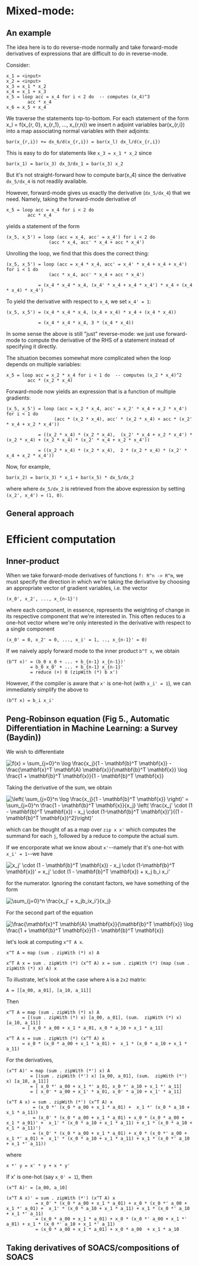 # Mixed-mode:

## An example

The idea here is to do reverse-mode normally and take forward-mode
derivatives of expressions that are difficult to do in reverse-mode.

Consider:

    x_1 = <input>
    x_2 = <input>
    x_3 = x_1 * x_2
    x_4 = x_1 + x_3
    x_5 = loop acc = x_4 for i < 2 do  -- computes (x_4)^3
            acc * x_4
    x_6 = x_5 + x_4

We traverse the statements top-to-bottom. For each statement of the
form x_l = f(x_{r, 0}, x_{r_1}, ..., x_{r,n}) we insert n adjoint
variables bar(x_{r,i}) into a map associating normal variables with
their adjoints:

    bar(x_{r,i}) += dx_6/d(x_{r,i}) = bar(x_l) dx_l/d(x_{r,i})

This is easy to do for statements like `x_3 = x_1 * x_2` since

    bar(x_1) = bar(x_3) dx_3/dx_1 = bar(x_3) x_2

But it's not straight-forward how to compute bar(x_4) since the
derivative `dx_5/dx_4` is not readily available.

However, forward-mode gives us exactly the derivative (`dx_5/dx_4`)
that we need. Namely, taking the forward-mode derivative of

    x_5 = loop acc = x_4 for i < 2 do
            acc * x_4

yields a statement of the form

    (x_5, x_5') = loop (acc = x_4, acc' = x_4') for i < 2 do
                    (acc * x_4, acc' * x_4 + acc * x_4')

Unrolling the loop, we find that this does the correct thing:

    (x_5, x_5') = loop (acc = x_4 * x_4, acc' = x_4' * x_4 + x_4 + x_4') for i < 1 do
                    (acc * x_4, acc' * x_4 + acc * x_4')

                = (x_4 * x_4 * x_4, (x_4' * x_4 + x_4 * x_4') * x_4 + (x_4 * x_4) * x_4')

To yield the derivative with respect to `x_4`, we set `x_4' = 1`:

    (x_5, x_5') = (x_4 * x_4 * x_4, (x_4 + x_4) * x_4 + (x_4 * x_4))

                = (x_4 * x_4 * x_4, 3 * (x_4 * x_4))

In some sense the above is still "just" reverse-mode: we just use forward-mode to compute the
derivative of the RHS of a statement instead of specifying it directly.

The situation becomes somewhat more complicated when the loop depends on multiple variables:

    x_5 = loop acc = x_2 * x_4 for i < 1 do  -- computes (x_2 * x_4)^2
            acc * (x_2 * x_4)

Forward-mode now yields an expression that is a function of multiple gradients:

    (x_5, x_5') = loop (acc = x_2 * x_4, acc' = x_2' * x_4 + x_2 * x_4') for i < 1 do
                      (acc * (x_2 * x_4), acc' * (x_2 * x_4) + acc * (x_2' * x_4 + x_2 * x_4'))

                = ((x_2 * x_4) * (x_2 * x_4),  (x_2' * x_4 + x_2 * x_4') * (x_2 * x_4) + (x_2 * x_4) * (x_2' * x_4 + x_2 * x_4'))

                = ((x_2 * x_4) * (x_2 * x_4),  2 * (x_2 * x_4) * (x_2' * x_4 + x_2 * x_4'))

Now, for example,

    bar(x_2) = bar(x_3) * x_1 + bar(x_5) * dx_5/dx_2

where where `dx_5/dx_2` is retrieved from the above expression by setting `(x_2', x_4') = (1, 0)`.

## General approach

# Efficient computation

## Inner-product

When we take forward-mode derivatives of functions `f: R^n -> R^m`, we
must specify the direction in which we're taking the derivative by
choosing an appropriate vector of gradient variables, i.e. the vector

    (x_0', x_2', ..., x_{n-1}')

where each component, in essence, represents the weighting of change
in its respective component that we're interested in. This often
reduces to a one-hot vector where we're only interested in the
derivative with respect to a single component

    (x_0' = 0, x_2' = 0, ..., x_i' = 1, .., x_{n-1}' = 0)

If we naively apply forward mode to the inner product `b^T x`, we obtain

    (b^T x)' = (b_0 x_0 + ... + b_{n-1} x_{n-1})'
	         = b_0 x_0' + ... + b_{n-1} x_{n-1}'
			 = reduce (+) 0 (zipWith (*) b x')
		 
However, if the compiler is aware that `x'` is one-hot (with `x_i' = 1`), we can immediately simplify
the above to
 
    (b^T x) = b_i x_i'
	
## Peng-Robinson equation (Fig 5., Automatic Differentiation in Machine Learning: a Survey (Baydin))

We wish to differentiate

![f(x) = \sum_{j=0}^n \log \frac{x_j}{1 - \mathbf{b}^T \mathbf{x}} - \frac{\mathbf{x}^T \mathbf{A} \mathbf{x}}{\mathbf{b}^T \mathbf{x}} \log \frac{1  + \mathbf{b}^T \mathbf{x}}{1 - \mathbf{b}^T \mathbf{x}}](https://render.githubusercontent.com/render/math?math=f(x)%20%3D%20%5Csum_%7Bj%3D0%7D%5En%20%5Clog%20%5Cfrac%7Bx_j%7D%7B1%20-%20%5Cmathbf%7Bb%7D%5ET%20%5Cmathbf%7Bx%7D%7D%20-%20%5Cfrac%7B%5Cmathbf%7Bx%7D%5ET%20%5Cmathbf%7BA%7D%20%5Cmathbf%7Bx%7D%7D%7B%5Cmathbf%7Bb%7D%5ET%20%5Cmathbf%7Bx%7D%7D%20%5Clog%20%5Cfrac%7B1%20%20%2B%20%5Cmathbf%7Bb%7D%5ET%20%5Cmathbf%7Bx%7D%7D%7B1%20-%20%5Cmathbf%7Bb%7D%5ET%20%5Cmathbf%7Bx%7D%7D)

Taking the derivative of the sum, we obtain

![\left( \sum_{j=0}^n \log \frac{x_j}{1 - \mathbf{b}^T \mathbf{x}} \right)' = \sum_{j=0}^n \frac{1 - \mathbf{b}^T \mathbf{x}}{x_j} \left( \frac{x_j' \cdot  (1 - \mathbf{b}^T \mathbf{x}) - x_j \cdot (1-\mathbf{b}^T \mathbf{x})'}{(1 - \mathbf{b}^T \mathbf{x})^2}\right)'](https://render.githubusercontent.com/render/math?math=%5Cleft(%20%5Csum_%7Bj%3D0%7D%5En%20%5Clog%20%5Cfrac%7Bx_j%7D%7B1%20-%20%5Cmathbf%7Bb%7D%5ET%20%5Cmathbf%7Bx%7D%7D%20%5Cright)'%20%3D%20%5Csum_%7Bj%3D0%7D%5En%20%5Cfrac%7B1%20-%20%5Cmathbf%7Bb%7D%5ET%20%5Cmathbf%7Bx%7D%7D%7Bx_j%7D%20%5Cleft(%20%5Cfrac%7Bx_j'%20%5Ccdot%20%20(1%20-%20%5Cmathbf%7Bb%7D%5ET%20%5Cmathbf%7Bx%7D)%20-%20x_j%20%5Ccdot%20(1-%5Cmathbf%7Bb%7D%5ET%20%5Cmathbf%7Bx%7D)'%7D%7B(1%20-%20%5Cmathbf%7Bb%7D%5ET%20%5Cmathbf%7Bx%7D)%5E2%7D%5Cright)')

which can be thought of as a map over `zip x x'` which computes the summand for each `j`, followed by a reduce to compute the actual sum.

If we encorporate what we know about `x'`--namely that it's one-hot with `x_i' = 1`--we have

![x_j' \cdot  (1 - \mathbf{b}^T \mathbf{x}) - x_j \cdot (1-\mathbf{b}^T \mathbf{x})' = x_j' \cdot (1 - \mathbf{b}^T \mathbf{x}) + x_j b_i x_i'](https://render.githubusercontent.com/render/math?math=x_j'%20%5Ccdot%20%20(1%20-%20%5Cmathbf%7Bb%7D%5ET%20%5Cmathbf%7Bx%7D)%20-%20x_j%20%5Ccdot%20(1-%5Cmathbf%7Bb%7D%5ET%20%5Cmathbf%7Bx%7D)'%20%3D%20x_j'%20%5Ccdot%20(1%20-%20%5Cmathbf%7Bb%7D%5ET%20%5Cmathbf%7Bx%7D)%20%2B%20x_j%20b_i%20x_i')

for the numerator. Ignoring the constant factors, we have something of the form

![\sum_{j=0}^n \frac{x_j' + x_jb_ix_i'}{x_j}](https://render.githubusercontent.com/render/math?math=%5Csum_%7Bj%3D0%7D%5En%20%5Cfrac%7Bx_j'%20%2B%20x_jb_ix_i'%7D%7Bx_j%7D)


For the second part of the equation

![\frac{\mathbf{x}^T \mathbf{A} \mathbf{x}}{\mathbf{b}^T \mathbf{x}} \log \frac{1  + \mathbf{b}^T \mathbf{x}}{1 - \mathbf{b}^T \mathbf{x}}](https://render.githubusercontent.com/render/math?math=%20%5Cfrac%7B%5Cmathbf%7Bx%7D%5ET%20%5Cmathbf%7BA%7D%20%5Cmathbf%7Bx%7D%7D%7B%5Cmathbf%7Bb%7D%5ET%20%5Cmathbf%7Bx%7D%7D%20%5Clog%20%5Cfrac%7B1%20%20%2B%20%5Cmathbf%7Bb%7D%5ET%20%5Cmathbf%7Bx%7D%7D%7B1%20-%20%5Cmathbf%7Bb%7D%5ET%20%5Cmathbf%7Bx%7D%7D)

let's look at computing `x^T A x`.

    x^T A = map (sum . zipWith (*) x) A
	
	x^T A x = sum . zipWith (*) (x^T A) x = sum . zipWith (*) (map (sum . zipWith (*) x) A) x
	
To illustrate, let's look at the case where `A` is a `2x2` matrix:

    A = [[a_00, a_01], [a_10, a_11]]
	
Then

    x^T A = map (sum . zipWith (*) x) A 
	      = [(sum . zipWith (*) x) [a_00, a_01], (sum.  zipWith (*) x) [a_10, a_11]]
		  = [ x_0 * a_00 + x_1 * a_01, x_0 * a_10 + x_1 * a_11]
		  
    x^T A x = sum . zipWith (*) (x^T A) x 
	      = x_0 * (x_0 * a_00 + x_1 * a_01) +  x_1 * (x_0 * a_10 + x_1 * a_11)
		  
For the derivatives,

    (x^T A)' = map (sum . zipWith (*') x) A 
	         = [(sum . zipWith (*') x) [a_00, a_01], (sum.  zipWith (*') x) [a_10, a_11]]
		     = [ x_0 *' a_00 + x_1 *' a_01, x_0 *' a_10 + x_1 *' a_11]
		     = [ x_0' * a_00 + x_1' * a_01, x_0' * a_10 + x_1' * a_11]
			 
    (x^T A x) = sum . zipWith (*') (x^T A) x
	          = (x_0 *' (x_0 * a_00 + x_1 * a_01) +  x_1 *' (x_0 * a_10 + x_1 * a_11))
	          = (x_0' * (x_0 * a_00 + x_1 * a_01) + x_0 * (x_0 * a_00 + x_1 * a_01)' +  x_1' * (x_0 * a_10 + x_1 * a_11) + x_1 * (x_0 * a_10 + x_1 * a_11)')
	          = (x_0' * (x_0 * a_00 + x_1 * a_01) + x_0 * (x_0 *' a_00 + x_1 *' a_01) +  x_1' * (x_0 * a_10 + x_1 * a_11) + x_1 * (x_0 *' a_10 + x_1 *' a_11))
			  
where

    x *' y = x' * y + x * y'

If x' is one-hot (say `x_0' = 1`), then

    (x^T A)' = [a_00, a_10]
	
    (x^T A x)' = sum . zipWith (*') (x^T A) x
	           = x_0' * (x_0 * a_00 + x_1 * a_01) + x_0 * (x_0 *' a_00 + x_1 *' a_01) +  x_1' * (x_0 * a_10 + x_1 * a_11) + x_1 * (x_0 *' a_10 + x_1 *' a_11)
	           = (x_0 * a_00 + x_1 * a_01) + x_0 * (x_0 *' a_00 + x_1 *' a_01) + x_1 * (x_0 *' a_10 + x_1 *' a_11)
	           = (x_0 * a_00 + x_1 * a_01) + x_0 * a_00  + x_1 * a_10 

## Taking derivatives of SOACS/compositions of SOACS

